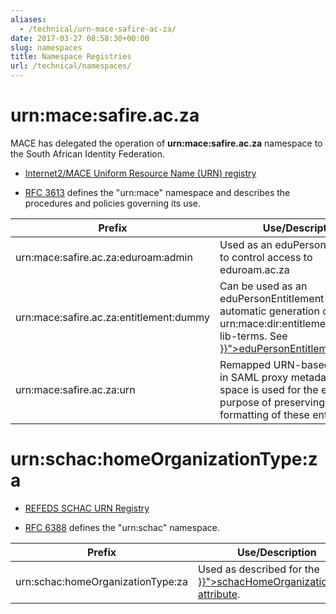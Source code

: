 ```yaml
---
aliases:
  - /technical/urn-mace-safire-ac-za/
date: 2017-03-27 08:58:30+00:00
slug: namespaces
title: Namespace Registries
url: /technical/namespaces/
---
```


# urn:mace:safire.ac.za

MACE has delegated the operation of **urn:mace:safire.ac.za** namespace to the South African Identity Federation.

  * [Internet2/MACE Uniform Resource Name (URN) registry](http://www.internet2.edu/products-services/trust-identity/mace-registries/urnmace-namespace/)

  * [RFC 3613](https://www.ietf.org/rfc/rfc3613.txt) defines the "urn:mace" namespace and describes the procedures and policies governing its use.

<table class="tablepress">

<thead>
  <tr class="row-1 odd">
    <th>Prefix</th>
    <th>Use/Description</th>
  </tr>
</thead>
<tbody class="row-hover">
  <tr class="row-2 even">
    <td class="column-1">urn:mace:safire.ac.za:eduroam:admin</td>
    <td class="column-2">
      Used as an eduPersonEntitlement to control access to eduroam.ac.za
    </td>
  </tr>
  <tr class="row-3 odd">
    <td class="column-1">urn:mace:safire.ac.za:entitlement:dummy</td>
    <td class="column-2">
      Can be used as an eduPersonEntitlement to supress automatic generation of urn:mace:dir:entitlement:common-lib-terms. See <a href="{{< ref "/technical/attributes/edupersonentitlement.md" >}}">eduPersonEntitlement</a>.
    </td>
  </tr>
  <tr class="row-4 even">
    <td class="column-1">urn:mace:safire.ac.za:urn</td>
    <td class="column-2">
      Remapped URN-based entity ids in SAML proxy metadata. urn: space
      is used for the explicit purpose of preserving the formatting of
      these entity ids.
    </td>
  </tr>
</tbody>

</table>

# urn:schac:homeOrganizationType:za

  * [REFEDS SCHAC URN Registry](https://wiki.refeds.org/display/STAN/SCHAC+URN+Registry)

  * [RFC 6388](https://tools.ietf.org/html/rfc6338) defines the "urn:schac" namespace.

<table class="tablepress">

<thead>
  <tr class="row-1 odd">
    <th>Prefix</th>
    <th>Use/Description</th>
  </tr>
</thead>
<tbody class="row-hover">
  <tr class="row-2 even">
    <td class="column-1">urn:schac:homeOrganizationType:za</td>
    <td class="column-2">
      Used as described for the
      <a href="{{< ref "/technical/attributes/schachomeorganizationtype.md" >}}">schacHomeOrganizationType attribute</a>.
    </td>
  </tr>
</tbody>

</table>

